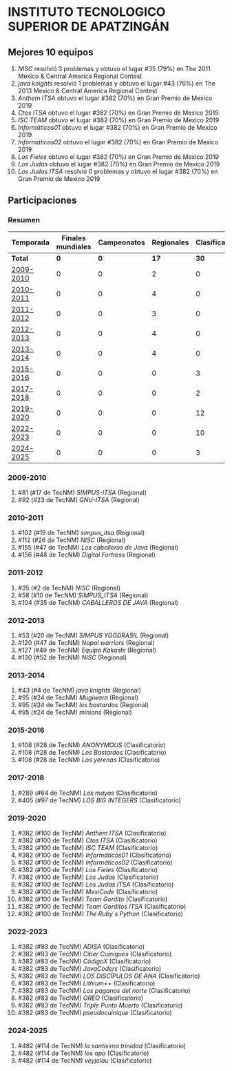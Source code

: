# INSTITUTO TECNOLOGICO SUPERIOR DE APATZINGÁN

## Mejores 10 equipos

1. _NISC_ resolvió 3 problemas y obtuvo el lugar #35 (79%) en The 2011 Mexico & Central America Regional Contest
1. _java knights_ resolvió 1 problemas y obtuvo el lugar #43 (76%) en The 2013 Mexico & Central America Regional Contest
1. _Anthem ITSA_ obtuvo el lugar #382 (70%) en Gran Premio de Mexico 2019
1. _Ctos ITSA_ obtuvo el lugar #382 (70%) en Gran Premio de Mexico 2019
1. _ISC TEAM_ obtuvo el lugar #382 (70%) en Gran Premio de Mexico 2019
1. _Informáticos01_ obtuvo el lugar #382 (70%) en Gran Premio de Mexico 2019
1. _Informáticos02_ obtuvo el lugar #382 (70%) en Gran Premio de Mexico 2019
1. _Los Fieles_ obtuvo el lugar #382 (70%) en Gran Premio de Mexico 2019
1. _Los Judas_ obtuvo el lugar #382 (70%) en Gran Premio de Mexico 2019
1. _Los Judas ITSA_ resolvió 0 problemas y obtuvo el lugar #382 (70%) en Gran Premio de Mexico 2019

## Participaciones

### Resumen

| Temporada | Finales mundiales | Campeonatos | Regionales | Clasificatorios | Equipos |
| --- | --- | --- | --- | --- | --- |
| **Total** | **0** | **0** | **17** | **30** | **47** |
| [2009-2010](#2009-2010) | 0 | 0 | 2 | 0 | 2 |
| [2010-2011](#2010-2011) | 0 | 0 | 4 | 0 | 4 |
| [2011-2012](#2011-2012) | 0 | 0 | 3 | 0 | 3 |
| [2012-2013](#2012-2013) | 0 | 0 | 4 | 0 | 4 |
| [2013-2014](#2013-2014) | 0 | 0 | 4 | 0 | 4 |
| [2015-2016](#2015-2016) | 0 | 0 | 0 | 3 | 3 |
| [2017-2018](#2017-2018) | 0 | 0 | 0 | 2 | 2 |
| [2019-2020](#2019-2020) | 0 | 0 | 0 | 12 | 12 |
| [2022-2023](#2022-2023) | 0 | 0 | 0 | 10 | 10 |
| [2024-2025](#2024-2025) | 0 | 0 | 0 | 3 | 3 |

### 2009-2010

1. #81 (#17 de TecNM) _SIMPUS-ITSA_ (Regional)
1. #92 (#23 de TecNM) _GNU-ITSA_ (Regional)

### 2010-2011

1. #102 (#19 de TecNM) _simpus_itsa_ (Regional)
1. #112 (#26 de TecNM) _NISC_ (Regional)
1. #155 (#47 de TecNM) _Los caballeros de Java_ (Regional)
1. #156 (#48 de TecNM) _Digital Fortress_ (Regional)

### 2011-2012

1. #35 (#2 de TecNM) _NISC_ (Regional)
1. #58 (#10 de TecNM) _SIMPUS_ITSA_ (Regional)
1. #104 (#35 de TecNM) _CABALLEROS DE JAVA_ (Regional)

### 2012-2013

1. #53 (#20 de TecNM) _SIMPUS YGGDRASIL_ (Regional)
1. #120 (#47 de TecNM) _Nopal warriors_ (Regional)
1. #127 (#49 de TecNM) _Equipo Kakashi_ (Regional)
1. #130 (#52 de TecNM) _NISC_ (Regional)

### 2013-2014

1. #43 (#4 de TecNM) _java knights_ (Regional)
1. #95 (#24 de TecNM) _Mugiwara_ (Regional)
1. #95 (#24 de TecNM) _los bastardos_ (Regional)
1. #95 (#24 de TecNM) _minions_ (Regional)

### 2015-2016

1. #108 (#28 de TecNM) _ANONYMOUS_ (Clasificatorio)
1. #108 (#28 de TecNM) _Los Bastardos_ (Clasificatorio)
1. #108 (#28 de TecNM) _Los yerenas_ (Clasificatorio)

### 2017-2018

1. #289 (#64 de TecNM) _Los mayas_ (Clasificatorio)
1. #405 (#97 de TecNM) _LOS BIG INTEGERS_ (Clasificatorio)

### 2019-2020

1. #382 (#100 de TecNM) _Anthem ITSA_ (Clasificatorio)
1. #382 (#100 de TecNM) _Ctos ITSA_ (Clasificatorio)
1. #382 (#100 de TecNM) _ISC TEAM_ (Clasificatorio)
1. #382 (#100 de TecNM) _Informáticos01_ (Clasificatorio)
1. #382 (#100 de TecNM) _Informáticos02_ (Clasificatorio)
1. #382 (#100 de TecNM) _Los Fieles_ (Clasificatorio)
1. #382 (#100 de TecNM) _Los Judas_ (Clasificatorio)
1. #382 (#100 de TecNM) _Los Judas ITSA_ (Clasificatorio)
1. #382 (#100 de TecNM) _MexiCode_ (Clasificatorio)
1. #382 (#100 de TecNM) _Team Gordito_ (Clasificatorio)
1. #382 (#100 de TecNM) _Team Gorditos ITSA_ (Clasificatorio)
1. #382 (#100 de TecNM) _The Ruby`s Python_ (Clasificatorio)

### 2022-2023

1. #382 (#83 de TecNM) _ADISA_ (Clasificatorio)
1. #382 (#83 de TecNM) _Ciber Cuiniques_ (Clasificatorio)
1. #382 (#83 de TecNM) _CódigoX_ (Clasificatorio)
1. #382 (#83 de TecNM) _JavaCoders_ (Clasificatorio)
1. #382 (#83 de TecNM) _LOS DISCÍPULOS DE ANA_ (Clasificatorio)
1. #382 (#83 de TecNM) _Lithium++_ (Clasificatorio)
1. #382 (#83 de TecNM) _Los paganos del norte_ (Clasificatorio)
1. #382 (#83 de TecNM) _OREO_ (Clasificatorio)
1. #382 (#83 de TecNM) _Triple Punto Muerto_ (Clasificatorio)
1. #382 (#83 de TecNM) _pseudocuinique_ (Clasificatorio)

### 2024-2025

1. #482 (#114 de TecNM) _la santisima trinidad_ (Clasificatorio)
1. #482 (#114 de TecNM) _los apa_ (Clasificatorio)
1. #482 (#114 de TecNM) _veyjolau_ (Clasificatorio)



